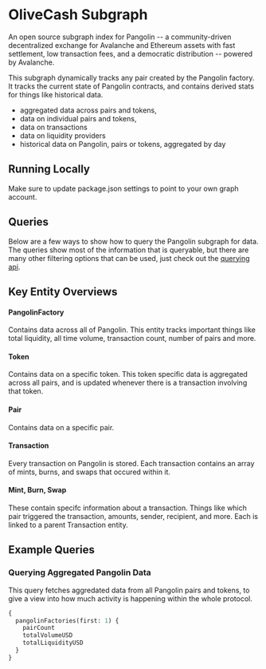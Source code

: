# OliveCash Subgraph

An open source subgraph index for Pangolin -- a community-driven decentralized exchange for Avalanche and Ethereum assets with fast settlement, low transaction fees, and a democratic distribution -- powered by Avalanche.

This subgraph dynamically tracks any pair created by the Pangolin factory. It tracks the current state of Pangolin contracts, and contains derived stats for things like historical data.

- aggregated data across pairs and tokens,
- data on individual pairs and tokens,
- data on transactions
- data on liquidity providers
- historical data on Pangolin, pairs or tokens, aggregated by day

## Running Locally

Make sure to update package.json settings to point to your own graph account.

## Queries

Below are a few ways to show how to query the Pangolin subgraph for data. The queries show most of the information that is queryable, but there are many other filtering options that can be used, just check out the [querying api](https://thegraph.com/docs/graphql-api). 

## Key Entity Overviews

#### PangolinFactory

Contains data across all of Pangolin. This entity tracks important things like total liquidity, all time volume, transaction count, number of pairs and more.

#### Token

Contains data on a specific token. This token specific data is aggregated across all pairs, and is updated whenever there is a transaction involving that token.

#### Pair

Contains data on a specific pair.

#### Transaction

Every transaction on Pangolin is stored. Each transaction contains an array of mints, burns, and swaps that occured within it.

#### Mint, Burn, Swap

These contain specifc information about a transaction. Things like which pair triggered the transaction, amounts, sender, recipient, and more. Each is linked to a parent Transaction entity.

## Example Queries

### Querying Aggregated Pangolin Data

This query fetches aggredated data from all Pangolin pairs and tokens, to give a view into how much activity is happening within the whole protocol.

```graphql
{
  pangolinFactories(first: 1) {
    pairCount
    totalVolumeUSD
    totalLiquidityUSD
  }
}
```
